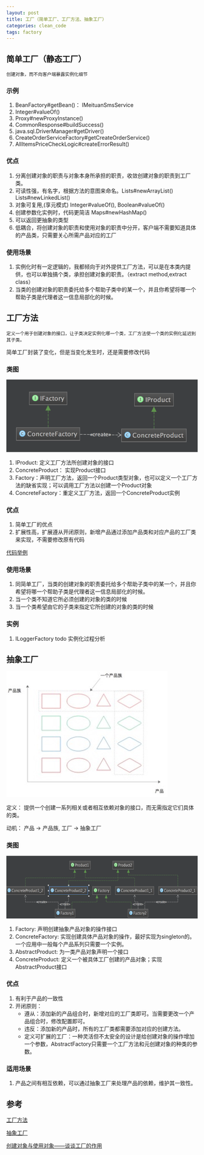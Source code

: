 ```yaml
---
layout: post
title: 工厂（简单工厂、工厂方法、抽象工厂）
categories: clean_code
tags: factory
---
```





## 简单工厂（静态工厂）

`创建对象，而不向客户端暴露实例化细节`

### 示例

1. BeanFactory#getBean()： IMeituanSmsService
2. Integer#valueOf()
3. Proxy#newProxyInstance()
4. CommonResponse#buildSuccess()
5. java.sql.DriverManager#getDriver()
6. CreateOrderServiceFactory#getCreateOrderService()
7. AllItemsPriceCheckLogic#createErrorResult()

### 优点

1. 分离创建对象的职责与对象本身所承担的职责，收敛创建对象的职责到工厂类。
2. 可读性强，有名字，根据方法的意图来命名。Lists#newArrayList() Lists#newLinkedList()
3. 对象可复用,(享元模式) Integer#valueOf(), Boolean#valueOf()
4. 创建参数化实例时，代码更简洁 Maps#newHashMap()
5. 可以返回更抽象的类型
6. 低耦合，将创建对象的职责和使用对象的职责中分开，客户端不需要知道具体的产品类，只需要关心所需产品对应的工厂

### 使用场景

1. 实例化时有一定逻辑的，我都倾向于对外提供工厂方法，可以是在本类内提供，也可以单独搞个类，承担创建对象的职责。（extract method,extract class）
2. 当类的创建对象的职责委托给多个帮助子类中的某一个，并且你希望将哪一个帮助子类是代理者这一信息局部化的时候。

## 工厂方法

`定义一个用于创建对象的接口，让子类决定实例化哪一个类，工厂方法使一个类的实例化延迟到其子类。`

简单工厂封装了变化，但是当变化发生时，还是需要修改代码

### 类图

![类图](/images/design_pattern/factory.png)

1. IProduct: 定义工厂方法所创建对象的接口
2. ConcreteProduct： 实现Product接口
3. Factory：声明工厂方法，返回一个Product类型对象，也可以定义一个工厂方法的缺省实现；可以调用工厂方法以创建一个Product对象
4. ConcreteFactory：重定义工厂方法，返回一个ConcreteProduct实例

### 优点

1. 简单工厂的优点
2. 扩展性高，扩展遵从开闭原则，新增产品通过添加产品类和对应产品的工厂类来实现，不需要修改原有代码

[代码举例](https://github.com/lcj1992/learn/blob/master/java/designPattern/src/main/java/creational/facotry/FactoryTest.java)

### 使用场景

1. 同简单工厂，当类的创建对象的职责委托给多个帮助子类中的某一个，并且你希望将哪一个帮助子类是代理者这一信息局部化的时候。
2. 当一个类不知道它所必须创建的对象的类的时候
3. 当一个类希望由它的子类来指定它所创建的对象的类的时候

### 实例

1. ILoggerFactory todo 实例化过程分析

## 抽象工厂

![产品族](/images/Design_pattern/abstract_factory.jpg)

定义： 提供一个创建一系列相关或者相互依赖对象的接口，而无需指定它们具体的类。

动机： 产品 -> 产品族, 工厂 -> 抽象工厂

### 类图

![类图](/images/design_pattern/abstract_factory.png)

1. Factory: 声明创建抽象产品对象的操作接口
2. ConcreteFactory: 实现创建具体产品对象的操作，最好实现为singleton的。一个应用中一般每个产品系列只需要一个实例。
3. AbstractProduct: 为一类产品对象声明一个接口
4. ConcreteProduct: 定义一个被具体工厂创建的产品对象；实现AbstractProduct接口

### 优点

1. 有利于产品的一致性
2. 开闭原则：
    * 遵从：添加新的产品组合时，新增对应的工厂类即可。当需要更改一个产品组合时，修改配置即可。
    * 违反：添加新的产品时，所有的工厂类都需要添加对应的创建方法。
    * 定义可扩展的工厂：一种灵活但不太安全的设计是给创建对象的操作增加一个参数，AbstractFactory只需要一个工厂方法和元创建对象的种类的参数。

### 适用场景

1. 产品之间有相互依赖，可以通过抽象工厂来处理产品的依赖，维护其一致性。

## 参考

[工厂方法](https://en.wikipedia.org/wiki/Factory_method_pattern)

[抽象工厂](https://en.wikipedia.org/wiki/Abstract_factory_pattern)

[创建对象与使用对象——谈谈工厂的作用](http://blog.csdn.net/lovelion/article/details/7523392)
